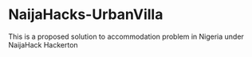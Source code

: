 # NaijaHacks-UrbanVilla
This is a proposed solution to accommodation problem in Nigeria under NaijaHack Hackerton
